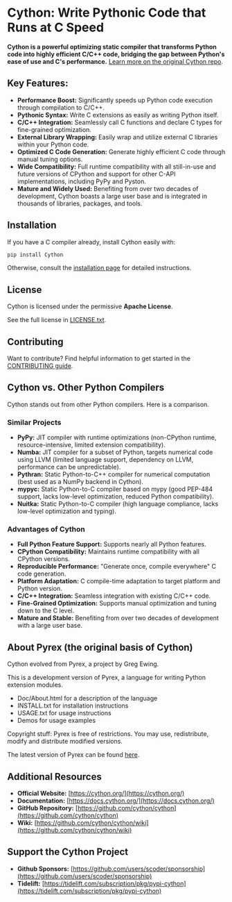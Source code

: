 # Cython: Write Pythonic Code that Runs at C Speed

**Cython is a powerful optimizing static compiler that transforms Python code into highly efficient C/C++ code, bridging the gap between Python's ease of use and C's performance.**  [Learn more on the original Cython repo](https://github.com/cython/cython).

## Key Features:

*   **Performance Boost:** Significantly speeds up Python code execution through compilation to C/C++.
*   **Pythonic Syntax:** Write C extensions as easily as writing Python itself.
*   **C/C++ Integration:** Seamlessly call C functions and declare C types for fine-grained optimization.
*   **External Library Wrapping:** Easily wrap and utilize external C libraries within your Python code.
*   **Optimized C Code Generation:**  Generate highly efficient C code through manual tuning options.
*   **Wide Compatibility:** Full runtime compatibility with all still-in-use and future versions of CPython and support for other C-API implementations, including PyPy and Pyston.
*   **Mature and Widely Used:**  Benefiting from over two decades of development, Cython boasts a large user base and is integrated in thousands of libraries, packages, and tools.

## Installation

If you have a C compiler already, install Cython easily with:

```bash
pip install Cython
```

Otherwise, consult the [installation page](https://docs.cython.org/en/latest/src/quickstart/install.html) for detailed instructions.

## License

Cython is licensed under the permissive **Apache License**.

See the full license in [LICENSE.txt](https://github.com/cython/cython/blob/master/LICENSE.txt).

## Contributing

Want to contribute?  Find helpful information to get started in the [CONTRIBUTING guide](https://github.com/cython/cython/blob/master/docs/CONTRIBUTING.rst).

## Cython vs. Other Python Compilers

Cython stands out from other Python compilers. Here is a comparison.

### Similar Projects

*   **PyPy:** JIT compiler with runtime optimizations (non-CPython runtime, resource-intensive, limited extension compatibility).
*   **Numba:** JIT compiler for a subset of Python, targets numerical code using LLVM (limited language support, dependency on LLVM, performance can be unpredictable).
*   **Pythran:** Static Python-to-C++ compiler for numerical computation (best used as a NumPy backend in Cython).
*   **mypyc:** Static Python-to-C compiler based on mypy (good PEP-484 support, lacks low-level optimization, reduced Python compatibility).
*   **Nuitka:** Static Python-to-C compiler (high language compliance, lacks low-level optimization and typing).

### Advantages of Cython

*   **Full Python Feature Support:** Supports nearly all Python features.
*   **CPython Compatibility:**  Maintains runtime compatibility with all CPython versions.
*   **Reproducible Performance:** "Generate once, compile everywhere" C code generation.
*   **Platform Adaptation:** C compile-time adaptation to target platform and Python version.
*   **C/C++ Integration:** Seamless integration with existing C/C++ code.
*   **Fine-Grained Optimization:** Supports manual optimization and tuning down to the C level.
*   **Mature and Stable:**  Benefiting from over two decades of development with a large user base.

## About Pyrex (the original basis of Cython)

Cython evolved from Pyrex, a project by Greg Ewing.

This is a development version of Pyrex, a language for writing Python extension modules.

*   Doc/About.html for a description of the language
*   INSTALL.txt for installation instructions
*   USAGE.txt for usage instructions
*   Demos for usage examples

Copyright stuff: Pyrex is free of restrictions. You may use, redistribute, modify and distribute modified versions.

The latest version of Pyrex can be found [here](https://www.cosc.canterbury.ac.nz/~greg/python/Pyrex/).

## Additional Resources

*   **Official Website:** [https://cython.org/](https://cython.org/)
*   **Documentation:** [https://docs.cython.org/](https://docs.cython.org/)
*   **GitHub Repository:** [https://github.com/cython/cython](https://github.com/cython/cython)
*   **Wiki:** [https://github.com/cython/cython/wiki](https://github.com/cython/cython/wiki)

## Support the Cython Project

*   **Github Sponsors:** [https://github.com/users/scoder/sponsorship](https://github.com/users/scoder/sponsorship)
*   **Tidelift:** [https://tidelift.com/subscription/pkg/pypi-cython](https://tidelift.com/subscription/pkg/pypi-cython)